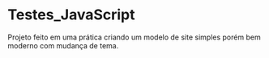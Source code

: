 # Testes_JavaScript

Projeto feito em uma prática criando um modelo de site simples porém bem moderno com mudança de tema. 
